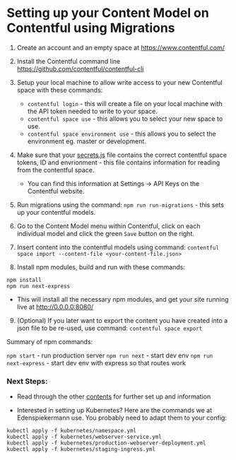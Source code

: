 # Setting up your Content Model on Contentful using Migrations

1. Create an account and an empty space at https://www.contentful.com/

2. Install the Contentful command line https://github.com/contentful/contentful-cli

3. Setup your local machine to allow write access to your new Contentful space with these commands:
    - `contentful login`  - this will create a file on your local machine with the API token needed to write to your space.
    - `contentful space use`  - this allows you to select your new space to use.
    - `contentful space environment use`  - this allows you to select the environment eg. master or development.

4. Make sure that your [secrets.js](/src/contentful/secrets.js) file contains the correct contentful space tokens, ID and envrionment - this file contains information for reading from the contentful space.
    - You can find this information at Settings -> API Keys on the Contentful website.

5. Run migrations using the command: `npm run run-migrations` - this sets up your contentful models.

6. Go to the Content Model menu within Contentful, click on each individual model and click the green `Save` button on the right.

7. Insert content into the contentful models using command: `contentful space import --content-file <your-content-file.json>`

8. Install npm modules, build and run with these commands:
```
npm install
npm run next-express
```
  - This will install all the necessary npm modules, and get your site running live at http://0.0.0.0:8080/

9. (Optional) If you later want to export the content you have created into a json file to be re-used, use command: `contentful space export`

Summary of npm commands:

`npm start` - run production server
`npm run next` - start dev env
`npm run next-express` - start dev env with express so that routes work

### Next Steps:

- Read through the other [contents](/README.md) for further set up and information

- Interested in setting up Kubernetes? Here are the commands we at Edenspiekermann use. You probably need to adapt them to your config:

```
kubectl apply -f kubernetes/namespace.yml
kubectl apply -f kubernetes/webserver-service.yml
kubectl apply -f kubernetes/production-webserver-deployment.yml
kubectl apply -f kubernetes/staging-ingress.yml
```
